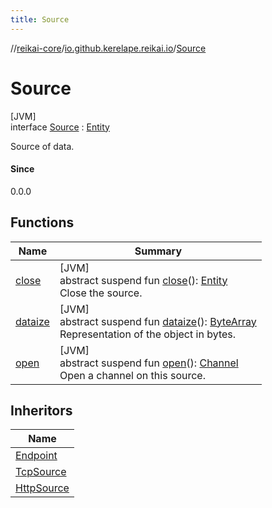 ```yaml
---
title: Source
---
```

//[reikai-core](../../../index.html)/[io.github.kerelape.reikai.io](../index.html)/[Source](index.html)



# Source



[JVM]\
interface [Source](index.html) : [Entity](../../io.github.kerelape.reikai.core/-entity/index.html)

Source of data.



#### Since



0.0.0



## Functions


| Name | Summary |
|---|---|
| [close](close.html) | [JVM]<br>abstract suspend fun [close](close.html)(): [Entity](../../io.github.kerelape.reikai.core/-entity/index.html)<br>Close the source. |
| [dataize](../../io.github.kerelape.reikai.core/-entity/dataize.html) | [JVM]<br>abstract suspend fun [dataize](../../io.github.kerelape.reikai.core/-entity/dataize.html)(): [ByteArray](https://kotlinlang.org/api/latest/jvm/stdlib/kotlin/-byte-array/index.html)<br>Representation of the object in bytes. |
| [open](open.html) | [JVM]<br>abstract suspend fun [open](open.html)(): [Channel](../-channel/index.html)<br>Open a channel on this source. |


## Inheritors


| Name |
|---|
| [Endpoint](../../io.github.kerelape.reikai.io.network/-endpoint/index.html) |
| [TcpSource](../../io.github.kerelape.reikai.io.network/-tcp-source/index.html) |
| [HttpSource](../../io.github.kerelape.reikai.io.network.http/-http-source/index.html) |

